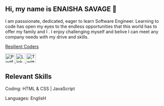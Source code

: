 ## Hi, my name is ENAISHA SAVAGE :wave:


I am passsionate, dedicated, eager to learn Software Engineer. Learning to code has open my eyes to the endless opportunities that this world has to offer my family and I . I enjoy challenging myself and belive I can meet any company needs with my drive and skills.

 <a href="https://resilientcoders.org">Resilient Coders</a>
<p></p>

<p></p>
<!-- See more on <a href="https://eswebpage.netlify.app">my portolio</a>! -->
  <p></p>
  <p align="left">
	<a target="_blank" href="https://eswebpage.netlify.app">
	  <img src="https://raw.githubusercontent.com/cafloyd/cafloyd/master/images/branded-link.png" width="30px;" alt="Portfolio Site" />
	</a>
	<a target="_blank" href="https://www.linkedin.com/in/enaisha-savage-34830451/">
	  <img src="https://raw.githubusercontent.com/cafloyd/cafloyd/master/images/branded-linkedin.png" width="30px;" alt="LinkedIn" />
	</a>
	<a target="_blank" href="https://twitter.com/EnaishaS">
	  <img src="https://raw.githubusercontent.com/cafloyd/cafloyd/master/images/branded-twitter.png" width="30px;" alt="Twitter" />
	</a>
  </p>  

## Relevant Skills 
Coding: HTML & CSS | JavaScript 


Languages: EnglisH

